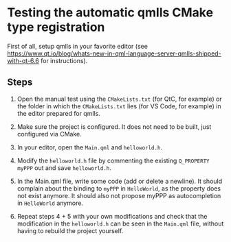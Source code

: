 # Testing the automatic qmlls CMake type registration

First of all, setup qmlls in your favorite editor (see https://www.qt.io/blog/whats-new-in-qml-language-server-qmlls-shipped-with-qt-6.6 for instructions).

## Steps

1. Open the manual test using the `CMakeLists.txt` (for QtC, for example) or the folder in which the `CMakeLists.txt` lies (for VS Code, for example) in the editor prepared for qmlls.
2. Make sure the project is configured. It does not need to be built, just configured via CMake.
3. In your editor, open the `Main.qml` and `helloworld.h`.
4. Modify the `helloworld.h` file by commenting the existing `Q_PROPERTY myPPP` out and save `helloworld.h`.
5. In the Main.qml file, write some code (add or delete a newline). It should complain about the binding to `myPPP` in
`HelloWorld`, as the property does not exist anymore. It should also not propose myPPP as autocompletion
in `HelloWorld` anymore.

6. Repeat steps 4 + 5 with your own modifications and check that the modification in the `helloworld.h` can be seen in
the `Main.qml` file, without having to rebuild the project yourself.
